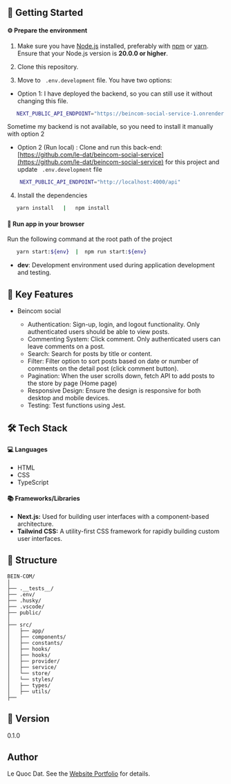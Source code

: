 ## 🚀 Getting Started

#### ⚙️ Prepare the environment

1. Make sure you have [Node.js](https://nodejs.org/) installed, preferably with [npm](https://www.npmjs.com/) or [yarn](https://yarnpkg.com/). Ensure that your Node.js version is **20.0.0 or higher**.

2. Clone this repository.

3. Move to ` .env.development` file. You have two options:

- Option 1: I have deployed the backend, so you can still use it without changing this file.

```bash
   NEXT_PUBLIC_API_ENDPOINT="https://beincom-social-service-1.onrender.com/api"

```

Sometime my backend is not available, so you need to install it manually with option 2

- Option 2 (Run local) :
  Clone and run this back-end: [https://github.com/le-dat/beincom-social-service](https://github.com/le-dat/beincom-social-service) for this project and update ` .env.development` file

```bash
    NEXT_PUBLIC_API_ENDPOINT="http://localhost:4000/api"

```

4. Install the dependencies

```bash
   yarn install   |   npm install
```

#### 🏁 Run app in your browser

Run the following command at the root path of the project

```bash
   yarn start:${env}  |  npm run start:${env}
```

- **dev**: Development environment used during application development and testing.

## 🔑 Key Features

- Beincom social

  - Authentication: Sign-up, login, and logout functionality. Only authenticated users should be able to view posts.
  - Commenting System: Click comment. Only authenticated users can leave comments on a post.
  - Search: Search for posts by title or content.
  - Filter: Filter option to sort posts based on date or number of comments on the detail post (click comment button).
  - Pagination: When the user scrolls down, fetch API to add posts to the store by page (Home page)
  - Responsive Design: Ensure the design is responsive for both desktop and mobile devices.
  - Testing: Test functions using Jest.

## 🛠️ Tech Stack

#### 💻 Languages

- HTML
- CSS
- TypeScript

#### 📚 Frameworks/Libraries

- **Next.js:** Used for building user interfaces with a component-based architecture.
- **Tailwind CSS:** A utility-first CSS framework for rapidly building custom user interfaces.

## 📁 Structure

```plaintext
BEIN-COM/
│
├── .__tests__/
├── .env/
├── .husky/
├── .vscode/
├── public/
│
├── src/
│   ├── app/
│   ├── components/
│   ├── constants/
│   ├── hooks/
│   ├── hooks/
│   ├── provider/
│   ├── service/
│   └── store/
│   └── styles/
│   ├── types/
│   ├── utils/
├──
```

## 📝 Version

0.1.0

## Author

Le Quoc Dat. See the [Website Portfolio](https://ledat-portfolio.vercel.app/) for details.
